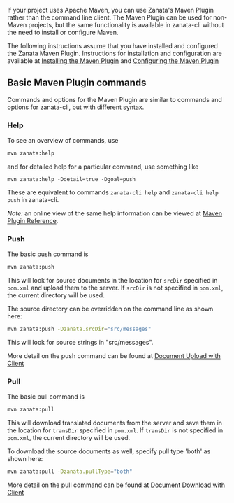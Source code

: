 If your project uses Apache Maven, you can use Zanata's Maven Plugin rather than the command line client. The Maven Plugin can be used for non-Maven projects, but the same functionality is available in zanata-cli without the need to install or configure Maven.

The following instructions assume that you have installed and configured the Zanata Maven Plugin. Instructions for installation and configuration are available at [Installing the Maven Plugin](/maven-plugin/installation) and [Configuring the Maven Plugin](/maven-plugin/configuration)

## Basic Maven Plugin commands

Commands and options for the Maven Plugin are similar to commands and options for zanata-cli, but with different syntax.

### Help

To see an overview of commands, use

```bash
mvn zanata:help
```

and for detailed help for a particular command, use something like

```
mvn zanata:help -Ddetail=true -Dgoal=push
```

These are equivalent to commands `zanata-cli help` and `zanata-cli help push` in zanata-cli.

*Note:* an online view of the same help information can be viewed at [Maven Plugin Reference](https://zanata.ci.cloudbees.com/job/zanata-client-site/site/zanata-maven-plugin/plugin-info.html).

### Push

The basic push command is

```bash
mvn zanata:push
```

This will look for source documents in the location for `srcDir` specified in `pom.xml` and upload them to the server. If `srcDir` is not specified in `pom.xml`, the current directory will be used.

The source directory can be overridden on the command line as shown here:

```bash
mvn zanata:push -Dzanata.srcDir="src/messages"
```

This will look for source strings in "src/messages".

More detail on the push command can be found at [Document Upload with Client](/commands/push)

### Pull

The basic pull command is

```bash
mvn zanata:pull
```

This will download translated documents from the server and save them in the location for `transDir` specified in `pom.xml`. If `transDir` is not specified in `pom.xml`, the current directory will be used.

To download the source documents as well, specify pull type 'both' as shown here:

```bash
mvn zanata:pull -Dzanata.pullType="both"
```

More detail on the pull command can be found at [Document Download with Client](/commands/pull)
